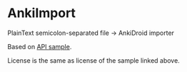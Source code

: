 # AnkiImport

PlainText semicolon-separated file -> AnkiDroid importer

Based on [API sample](https://github.com/ankidroid/Anki-Android/wiki/AnkiDroid-API).

License is the same as license of the sample linked above.
